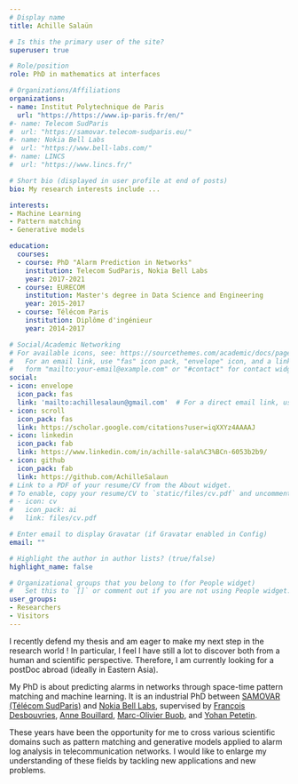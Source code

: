 ```yaml
---
# Display name
title: Achille Salaün

# Is this the primary user of the site?
superuser: true

# Role/position
role: PhD in mathematics at interfaces

# Organizations/Affiliations
organizations:
- name: Institut Polytechnique de Paris
  url: "https://https://www.ip-paris.fr/en/"
#- name: Telecom SudParis
#  url: "https://samovar.telecom-sudparis.eu/"
#- name: Nokia Bell Labs
#  url: "https://www.bell-labs.com/"
#- name: LINCS
#  url: "https://www.lincs.fr/"

# Short bio (displayed in user profile at end of posts)
bio: My research interests include ...

interests:
- Machine Learning
- Pattern matching
- Generative models

education:
  courses:
  - course: PhD "Alarm Prediction in Networks"
    institution: Telecom SudParis, Nokia Bell Labs
    year: 2017-2021
  - course: EURECOM
    institution: Master's degree in Data Science and Engineering
    year: 2015-2017
  - course: Télécom Paris
    institution: Diplôme d'ingénieur
    year: 2014-2017

# Social/Academic Networking
# For available icons, see: https://sourcethemes.com/academic/docs/page-builder/#icons
#   For an email link, use "fas" icon pack, "envelope" icon, and a link in the
#   form "mailto:your-email@example.com" or "#contact" for contact widget.
social:
- icon: envelope
  icon_pack: fas
  link: 'mailto:achillesalaun@gmail.com'  # For a direct email link, use "mailto:test@example.org".
- icon: scroll
  icon_pack: fas
  link: https://scholar.google.com/citations?user=iqXXYz4AAAAJ
- icon: linkedin
  icon_pack: fab
  link: https://www.linkedin.com/in/achille-sala%C3%BCn-6053b2b9/
- icon: github
  icon_pack: fab
  link: https://github.com/AchilleSalaun
# Link to a PDF of your resume/CV from the About widget.
# To enable, copy your resume/CV to `static/files/cv.pdf` and uncomment the lines below.
# - icon: cv
#   icon_pack: ai
#   link: files/cv.pdf

# Enter email to display Gravatar (if Gravatar enabled in Config)
email: ""

# Highlight the author in author lists? (true/false)
highlight_name: false

# Organizational groups that you belong to (for People widget)
#   Set this to `[]` or comment out if you are not using People widget.
user_groups:
- Researchers
- Visitors
---
```


I recently defend my thesis and am eager to make my next step in the research world !
In particular, I feel I have still a lot to discover both from a human and scientific perspective.
Therefore, I am currently looking for a postDoc abroad (ideally in Eastern Asia).

My PhD is about predicting alarms in networks through space-time pattern matching and machine learning.
It is an industrial PhD between 
[SAMOVAR (Télécom SudParis)](https://samovar.telecom-sudparis.eu/) 
and [Nokia Bell Labs](http://www.bell-labs.com/),
supervised by 
[François Desbouvries](http://www-public.it-sudparis.eu/~desbouvr/), 
[Anne Bouillard](https://www.lincs.fr/people/anne-bouillard/), 
[Marc-Olivier Buob](http://marcolivier.buob.pagesperso-orange.fr/), 
and [Yohan Petetin](http://www-public.imtbs-tsp.eu/~petetin/).

These years have been the opportunity for me to cross various scientific domains 
such as pattern matching and generative models 
applied to alarm log analysis in telecommunication networks.
I would like to enlarge my understanding of these fields by tackling new applications and new problems.

